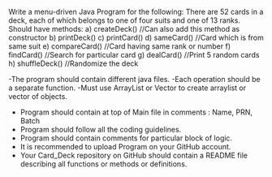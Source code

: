Write a menu-driven Java Program for the following: There are 52 cards in
a deck, each of which belongs to one of four suits and one of 13 ranks.
Should have methods:
 a) createDeck() //Can also add this  method as constructor
 b) printDeck()
 c) printCard()
 d) sameCard() //Card which is from same suit
 e) compareCard() //Card having same rank or number
 f) findCard() //Search for particular card
 g) dealCard() //Print 5 random cards
 h) shuffleDeck() //Randomize the deck

-The program should contain different java files.
-Each operation should be a separate function.
-Must use ArrayList or Vector to create arraylist or vector of objects.
- Program should contain at top of Main file in comments : Name, PRN, Batch
- Program should follow all the coding guidelines.
- Program should contain comments for particular block of logic.
- It is recommended to upload Program on your GitHub account.
- Your Card_Deck repository on GitHub should contain a README file describing all functions or methods or definitions.

